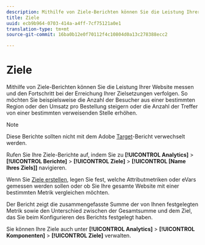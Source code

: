 ```yaml
---
description: Mithilfe von Ziele-Berichten können Sie die Leistung Ihrer Website messen und den Fortschritt bei der Erreichung Ihrer Zielsetzungen verfolgen. So möchten Sie beispielsweise die Anzahl der Besucher aus einer bestimmten Region oder den Umsatz pro Bestellung steigern oder die Anzahl der Treffer von einer bestimmten verweisenden Stelle erhöhen.
title: Ziele
uuid: ecb9b964-0703-414a-a4ff-7cf75121a0e1
translation-type: tm+mt
source-git-commit: 16ba0b12e0f70112f4c10804d0a13c278388ecc2

---
```



# Ziele

Mithilfe von Ziele-Berichten können Sie die Leistung Ihrer Website messen und den Fortschritt bei der Erreichung Ihrer Zielsetzungen verfolgen. So möchten Sie beispielsweise die Anzahl der Besucher aus einer bestimmten Region oder den Umsatz pro Bestellung steigern oder die Anzahl der Treffer von einer bestimmten verweisenden Stelle erhöhen.

>[!NOTE]
>
>Diese Berichte sollten nicht mit dem Adobe [Target](/help/components/c-variables/dimensionslist/reports-tnt.md#topic_EBC899DB84A84780A1B8EE95C6C4CF18)-Bericht verwechselt werden.

Rufen Sie Ihre Ziele-Berichte auf, indem Sie zu **[!UICONTROL Analytics]** > **[!UICONTROL Berichte]** > **[!UICONTROL Ziele]** > **[!UICONTROL [Name Ihres Ziels]]** navigieren.

Wenn Sie [Ziele erstellen](https://marketing.adobe.com/resources/help/de_DE/sc/user/targets.html), legen Sie fest, welche Attributmetriken oder eVars gemessen werden sollen oder ob Sie Ihre gesamte Website mit einer bestimmten Metrik vergleichen möchten.

Der Bericht zeigt die zusammengefasste Summe der von Ihnen festgelegten Metrik sowie den Unterschied zwischen der Gesamtsumme und dem Ziel, das Sie beim Konfigurieren des Berichts festgelegt haben.

Sie können Ihre Ziele auch unter **[!UICONTROL Analytics]** > **[!UICONTROL Komponenten]** > **[!UICONTROL Ziele]** verwalten.

